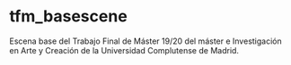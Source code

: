 # tfm_basescene
Escena base del Trabajo Final de Máster 19/20 del máster e Investigación en Arte y Creación de la Universidad Complutense de Madrid.
